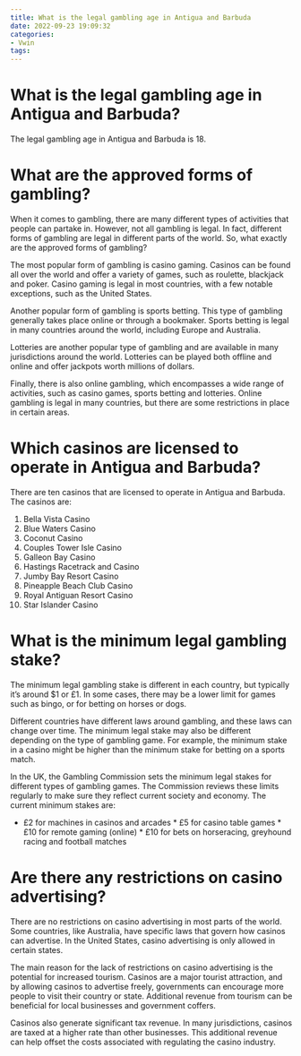 ```yaml
---
title: What is the legal gambling age in Antigua and Barbuda
date: 2022-09-23 19:09:32
categories:
- Vwin
tags:
---
```



#  What is the legal gambling age in Antigua and Barbuda?

The legal gambling age in Antigua and Barbuda is 18.

#  What are the approved forms of gambling?

When it comes to gambling, there are many different types of activities that people can partake in. However, not all gambling is legal. In fact, different forms of gambling are legal in different parts of the world. So, what exactly are the approved forms of gambling?

The most popular form of gambling is casino gaming. Casinos can be found all over the world and offer a variety of games, such as roulette, blackjack and poker. Casino gaming is legal in most countries, with a few notable exceptions, such as the United States.

Another popular form of gambling is sports betting. This type of gambling generally takes place online or through a bookmaker. Sports betting is legal in many countries around the world, including Europe and Australia.

 Lotteries are another popular type of gambling and are available in many jurisdictions around the world. Lotteries can be played both offline and online and offer jackpots worth millions of dollars.

Finally, there is also online gambling, which encompasses a wide range of activities, such as casino games, sports betting and lotteries. Online gambling is legal in many countries, but there are some restrictions in place in certain areas.

#  Which casinos are licensed to operate in Antigua and Barbuda?

There are ten casinos that are licensed to operate in Antigua and Barbuda. The casinos are:

1. Bella Vista Casino
2. Blue Waters Casino
3. Coconut Casino
4. Couples Tower Isle Casino
5. Galleon Bay Casino
6. Hastings Racetrack and Casino
7. Jumby Bay Resort Casino
8. Pineapple Beach Club Casino
9. Royal Antiguan Resort Casino
10. Star Islander Casino

#  What is the minimum legal gambling stake?

The minimum legal gambling stake is different in each country, but typically it’s around $1 or £1. In some cases, there may be a lower limit for games such as bingo, or for betting on horses or dogs.

Different countries have different laws around gambling, and these laws can change over time. The minimum legal stake may also be different depending on the type of gambling game. For example, the minimum stake in a casino might be higher than the minimum stake for betting on a sports match.

In the UK, the Gambling Commission sets the minimum legal stakes for different types of gambling games. The Commission reviews these limits regularly to make sure they reflect current society and economy. The current minimum stakes are:

* £2 for machines in casinos and arcades * £5 for casino table games * £10 for remote gaming (online) * £10 for bets on horseracing, greyhound racing and football matches

#  Are there any restrictions on casino advertising?

There are no restrictions on casino advertising in most parts of the world. Some countries, like Australia, have specific laws that govern how casinos can advertise. In the United States, casino advertising is only allowed in certain states.

The main reason for the lack of restrictions on casino advertising is the potential for increased tourism. Casinos are a major tourist attraction, and by allowing casinos to advertise freely, governments can encourage more people to visit their country or state. Additional revenue from tourism can be beneficial for local businesses and government coffers.

Casinos also generate significant tax revenue. In many jurisdictions, casinos are taxed at a higher rate than other businesses. This additional revenue can help offset the costs associated with regulating the casino industry.